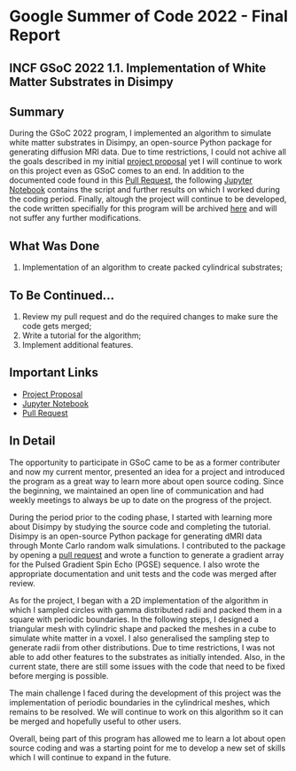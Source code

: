 # Google Summer of Code 2022 - Final Report
## INCF GSoC 2022 1.1. Implementation of White Matter Substrates in Disimpy

## Summary 

During the GSoC 2022 program, I implemented an algorithm to simulate white matter substrates in Disimpy, an open-source Python package for generating diffusion MRI data. Due to time restrictions, I could not achive all the goals described in my initial [project proposal](https://github.com/renata-cruz/GSoC/blob/d8b7bb829b809203a9f2ca79f44553e454592ec9/GSoC_ProjectProposal.pdf) yet I will continue to work on this project even as GSoC comes to an end. In addition to the documented code found in this [Pull Request](https://github.com/kerkelae/disimpy/pull/16#issue-1321589071), the following [Jupyter Notebook](https://github.com/renata-cruz/GSoC/blob/d7aee6517fa2d73611bd3be5bef52a87ddba187b/GSoC2022_Disimpy_WM_Substrates.ipynb) contains the script and further results on which I worked during the coding period. Finally, altough the project will continue to be developed, the code written specifially for this program will be archived [here](https://github.com/renata-cruz/disimpy.git) and will not suffer any further modifications.


## What Was Done

1. Implementation of an algorithm to create packed cylindrical substrates;


## To Be Continued...

1. Review my pull request and do the required changes to make sure the code gets merged;
2. Write a tutorial for the algorithm;
3. Implement additional features.


## Important Links

- [Project Proposal](https://github.com/renata-cruz/GSoC/blob/d8b7bb829b809203a9f2ca79f44553e454592ec9/GSoC_ProjectProposal.pdf)
- [Jupyter Notebook](https://github.com/renata-cruz/GSoC/blob/d8b7bb829b809203a9f2ca79f44553e454592ec9/GSoC2022_Disimpy_WM_Substrates.ipynb)
- [Pull Request](https://github.com/kerkelae/disimpy/pull/16#issue-1321589071)


## In Detail

The opportunity to participate in GSoC came to be as a former contributer and now my current mentor, presented an idea for a project and introduced the program as a great way to learn more about open source coding. Since the beginning, we maintained an open line of communication and had weekly meetings to always be up to date on the progress of the project. 

During the period prior to the coding phase, I started with learning more about Disimpy by studying the source code and completing the tutorial. Disimpy is an open-source Python package for generating dMRI data through Monte Carlo random walk simulations. I contributed to the package by opening a [pull request](https://github.com/kerkelae/disimpy/pull/13#issue-1166368430) and wrote a function to generate a gradient array for the Pulsed Gradient Spin Echo (PGSE) sequence. I also wrote the appropriate documentation and unit tests and the code was merged after review.

As for the project, I began with a 2D implementation of the algorithm in which I sampled circles with gamma distributed radii and packed them in a square with periodic boundaries. In the following steps, I designed a triangular mesh with cylindric shape and packed the meshes in a cube to simulate white matter in a voxel. I also generalised the sampling step to generate radii from other distributions. Due to time restrictions, I was not able to add other features to the substrates as initially intended. Also, in the current state, there are still some issues with the code that need to be fixed before merging is possible. 

The main challenge I faced during the development of this project was the implementation of periodic boundaries in the cylindrical meshes, which remains to be resolved. We will continue to work on this algorithm so it can be merged and hopefully useful to other users.

Overall, being part of this program has allowed me to learn a lot about open source coding and was a starting point for me to develop a new set of skills which I will continue to expand in the future.

























